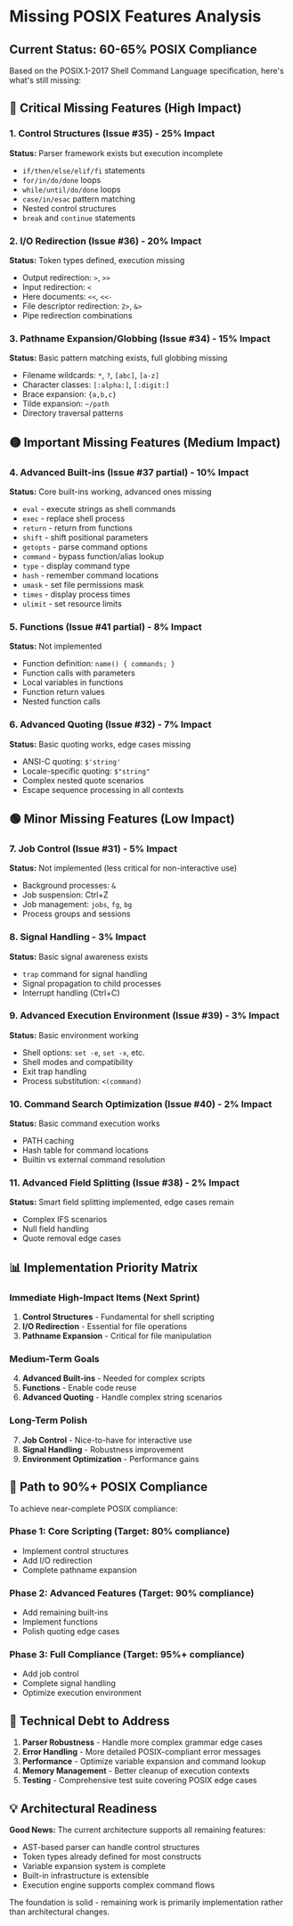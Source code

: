 # Missing POSIX Features Analysis

## Current Status: 60-65% POSIX Compliance

Based on the POSIX.1-2017 Shell Command Language specification, here's what's still missing:

## 🔴 Critical Missing Features (High Impact)

### 1. Control Structures (Issue #35) - **25% Impact**
**Status:** Parser framework exists but execution incomplete
- `if/then/else/elif/fi` statements
- `for/in/do/done` loops
- `while/until/do/done` loops
- `case/in/esac` pattern matching
- Nested control structures
- `break` and `continue` statements

### 2. I/O Redirection (Issue #36) - **20% Impact**
**Status:** Token types defined, execution missing
- Output redirection: `>`, `>>`
- Input redirection: `<`
- Here documents: `<<`, `<<-`
- File descriptor redirection: `2>`, `&>`
- Pipe redirection combinations

### 3. Pathname Expansion/Globbing (Issue #34) - **15% Impact**
**Status:** Basic pattern matching exists, full globbing missing
- Filename wildcards: `*`, `?`, `[abc]`, `[a-z]`
- Character classes: `[:alpha:]`, `[:digit:]`
- Brace expansion: `{a,b,c}`
- Tilde expansion: `~/path`
- Directory traversal patterns

## 🟡 Important Missing Features (Medium Impact)

### 4. Advanced Built-ins (Issue #37 partial) - **10% Impact**
**Status:** Core built-ins working, advanced ones missing
- `eval` - execute strings as shell commands
- `exec` - replace shell process
- `return` - return from functions
- `shift` - shift positional parameters
- `getopts` - parse command options
- `command` - bypass function/alias lookup
- `type` - display command type
- `hash` - remember command locations
- `umask` - set file permissions mask
- `times` - display process times
- `ulimit` - set resource limits

### 5. Functions (Issue #41 partial) - **8% Impact**
**Status:** Not implemented
- Function definition: `name() { commands; }`
- Function calls with parameters
- Local variables in functions
- Function return values
- Nested function calls

### 6. Advanced Quoting (Issue #32) - **7% Impact**
**Status:** Basic quoting works, edge cases missing
- ANSI-C quoting: `$'string'`
- Locale-specific quoting: `$"string"`
- Complex nested quote scenarios
- Escape sequence processing in all contexts

## 🟢 Minor Missing Features (Low Impact)

### 7. Job Control (Issue #31) - **5% Impact**
**Status:** Not implemented (less critical for non-interactive use)
- Background processes: `&`
- Job suspension: Ctrl+Z
- Job management: `jobs`, `fg`, `bg`
- Process groups and sessions

### 8. Signal Handling - **3% Impact**
**Status:** Basic signal awareness exists
- `trap` command for signal handling
- Signal propagation to child processes
- Interrupt handling (Ctrl+C)

### 9. Advanced Execution Environment (Issue #39) - **3% Impact**
**Status:** Basic environment working
- Shell options: `set -e`, `set -x`, etc.
- Shell modes and compatibility
- Exit trap handling
- Process substitution: `<(command)`

### 10. Command Search Optimization (Issue #40) - **2% Impact**
**Status:** Basic command execution works
- PATH caching
- Hash table for command locations
- Builtin vs external command resolution

### 11. Advanced Field Splitting (Issue #38) - **2% Impact**
**Status:** Smart field splitting implemented, edge cases remain
- Complex IFS scenarios
- Null field handling
- Quote removal edge cases

## 📊 Implementation Priority Matrix

### Immediate High-Impact Items (Next Sprint)
1. **Control Structures** - Fundamental for shell scripting
2. **I/O Redirection** - Essential for file operations
3. **Pathname Expansion** - Critical for file manipulation

### Medium-Term Goals
4. **Advanced Built-ins** - Needed for complex scripts
5. **Functions** - Enable code reuse
6. **Advanced Quoting** - Handle complex string scenarios

### Long-Term Polish
7. **Job Control** - Nice-to-have for interactive use
8. **Signal Handling** - Robustness improvement
9. **Environment Optimization** - Performance gains

## 🎯 Path to 90%+ POSIX Compliance

To achieve near-complete POSIX compliance:

### Phase 1: Core Scripting (Target: 80% compliance)
- Implement control structures
- Add I/O redirection
- Complete pathname expansion

### Phase 2: Advanced Features (Target: 90% compliance)
- Add remaining built-ins
- Implement functions
- Polish quoting edge cases

### Phase 3: Full Compliance (Target: 95%+ compliance)
- Add job control
- Complete signal handling
- Optimize execution environment

## 🔧 Technical Debt to Address

1. **Parser Robustness** - Handle more complex grammar edge cases
2. **Error Handling** - More detailed POSIX-compliant error messages
3. **Performance** - Optimize variable expansion and command lookup
4. **Memory Management** - Better cleanup of execution contexts
5. **Testing** - Comprehensive test suite covering POSIX edge cases

## 💡 Architectural Readiness

**Good News:** The current architecture supports all remaining features:
- AST-based parser can handle control structures
- Token types already defined for most constructs
- Variable expansion system is complete
- Built-in infrastructure is extensible
- Execution engine supports complex command flows

The foundation is solid - remaining work is primarily implementation rather than architectural changes.